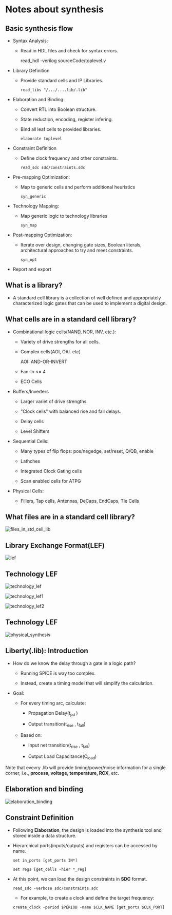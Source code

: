 # Notes about synthesis

## Basic synthesis flow

* Syntax Analysis:

    * Read in HDL files and check for syntax errors.
    
        read_hdl -verilog sourceCode/toplevel.v
    
* Library Definition

    * Provide standard cells and IP Libraries.
        ```
        read_libs "/.../....lib/.lib"
        ```

* Elaboration and Binding:

    * Convert RTL into Boolean structure.
    
    * State reduction, encoding, register infering.

    * Bind all leaf cells to provided libraries.
        ```
        elaborate toplevel
        ```

* Constraint Definition

    * Define clock frequency and other constraints.
        ```
        read_sdc sdc/constraints.sdc
        ```

* Pre-mapping Optimization:

    * Map to generic cells and perform additional heuristics
        ```
        syn_generic
        ```
* Technology Mapping:
  
    * Map generic logic to technology libraries
        ```
        syn_map
        ```
* Post-mapping Optimization:

    * Iterate over design, changing gate sizes, Boolean literals, architectural approaches to try and meet constraints.
        ```
        syn_opt
        ```
* Report and export

## What is a library?

* A standard cell library is a collection of well defined and appropriately characterized logic gates that can be used to implement a digital design.

## What cells are in a standard cell library?

* Combinational logic cells(NAND, NOR, INV, etc.):

    * Variety of drive strengths for all cells.

    * Complex cells(AOI, OAI. etc)

        AOI: AND-OR-INVERT

    * Fan-In <= 4

    * ECO Cells

* Buffers/Inverters
  
    * Larger variet of drive strengths.
    
    * "Clock cells" with balanced rise and fall delays.

    * Delay cells

    * Level Shifters

* Sequential Cells:

    * Many types of flip flops: pos/negedge, set/reset, Q/QB, enable 

    * Lathches

    * Integrated Clock Gating cells

    * Scan enabled cells for ATPG

* Physical Cells:

    * Fillers, Tap cells, Antennas, DeCaps, EndCaps, Tie Cells

## What files are in a standard cell library?

![files_in_std_cell_lib](files_in_std_cell_lib.png)

## Library Exchange Format(LEF)

![lef](lef.png)

## Technology LEF

![technology_lef](tec_lef.png)
    
![technology_lef1](tec_lef1.png)

![technology_lef2](tec_lef2.png)

## Technology LEF

![physical_synthesis](physical_synthesis.png)

## Liberty(.lib): Introduction

* How do we know the delay through a gate in a logic path?

    * Running SPICE is way too complex.

    * Instead, create a timing model that will simplify the calculation.

* Goal:

    * For every timing arc, calculate:

        * Propagation Delay(t<sub>pd</sub> )

        * Output transition(t<sub>rise</sub> , t<sub>fall</sub>)

    * Based on:

        * Input net transition(t<sub>rise</sub> , t<sub>fall</sub>)

        * Output Load Capacitance(C<sub>load</sub>)

Note that evevry .lib will provide timing/power/noise information for a single corner, i.e., **process, voltage, temperature, RCX**, etc.

## Elaboration and binding

![elaboration_binding](elaboration_binding.png)

## Constraint Definition

* Following **Elaboration**, the design is loaded into the synthesis tool and stored inside a data structure.

* Hierarchical ports(inputs/outputs) and registers can be accessed by name.

    ```
    set in_ports [get_ports IN*]
    
    set regs [get_cells -hier *_reg]
    ```
    
* At this point, we can load the design constraints in **SDC** format.

    ```
    read_sdc -verbose sdc/constraints.sdc
    ```
    * For example, to create a clock and define the target frequency:
    
    ```
    create_clock -period $PERIOD -name $CLK_NAME [get_ports $CLK_PORT]
    ```

